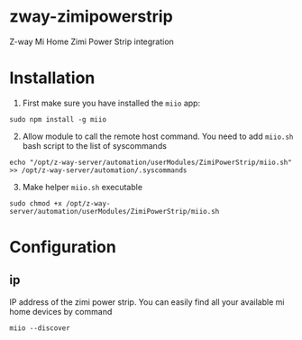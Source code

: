 # zway-zimipowerstrip
Z-way Mi Home Zimi Power Strip integration

# Installation

1) First make sure you have installed the `miio` app:

```shell
sudo npm install -g miio
```

2) Allow module to call the remote host command. You need to add `miio.sh` bash script to the list of syscommands

```shell
echo "/opt/z-way-server/automation/userModules/ZimiPowerStrip/miio.sh" >> /opt/z-way-server/automation/.syscommands
```

3) Make helper `miio.sh` executable
```shell
sudo chmod +x /opt/z-way-server/automation/userModules/ZimiPowerStrip/miio.sh
```


# Configuration

## ip

IP address of the zimi power strip. You can easily find all your available mi home devices by command

```shell
miio --discover
```